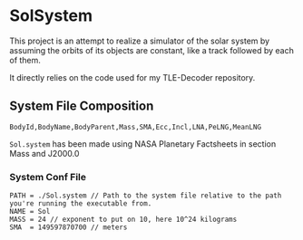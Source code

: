# SolSystem

This project is an attempt to realize a simulator of the solar system by assuming the orbits of its objects are constant, like a track followed by each of them.

It directly relies on the code used for my TLE-Decoder repository.

## System File Composition

```csv
BodyId,BodyName,BodyParent,Mass,SMA,Ecc,Incl,LNA,PeLNG,MeanLNG
```

`Sol.system` has been made using NASA Planetary Factsheets in section Mass and J2000.0

### System Conf File

```text
PATH = ./Sol.system // Path to the system file relative to the path you're running the executable from.
NAME = Sol
MASS = 24 // exponent to put on 10, here 10^24 kilograms
SMA  = 149597870700 // meters
```
